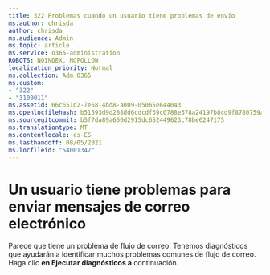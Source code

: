 ```yaml
---
title: 322 Problemas cuando un usuario tiene problemas de envío
ms.author: chrisda
author: chrisda
ms.audience: Admin
ms.topic: article
ms.service: o365-administration
ROBOTS: NOINDEX, NOFOLLOW
localization_priority: Normal
ms.collection: Adm_O365
ms.custom:
- "322"
- "3100011"
ms.assetid: 66c651d2-7e58-4bd8-a009-05065e644043
ms.openlocfilehash: b51593d9d288dd6cdcdf39c0788e378a24197b8cd9f8780759af6d7462843a75
ms.sourcegitcommit: b5f7da89a650d2915dc652449623c78be6247175
ms.translationtype: MT
ms.contentlocale: es-ES
ms.lasthandoff: 08/05/2021
ms.locfileid: "54001347"
---
```

# <a name="a-user-is-having-issues-sending-email-messages"></a>Un usuario tiene problemas para enviar mensajes de correo electrónico

Parece que tiene un problema de flujo de correo. Tenemos diagnósticos que ayudarán a identificar muchos problemas comunes de flujo de correo. Haga clic **en Ejecutar diagnósticos a** continuación.
